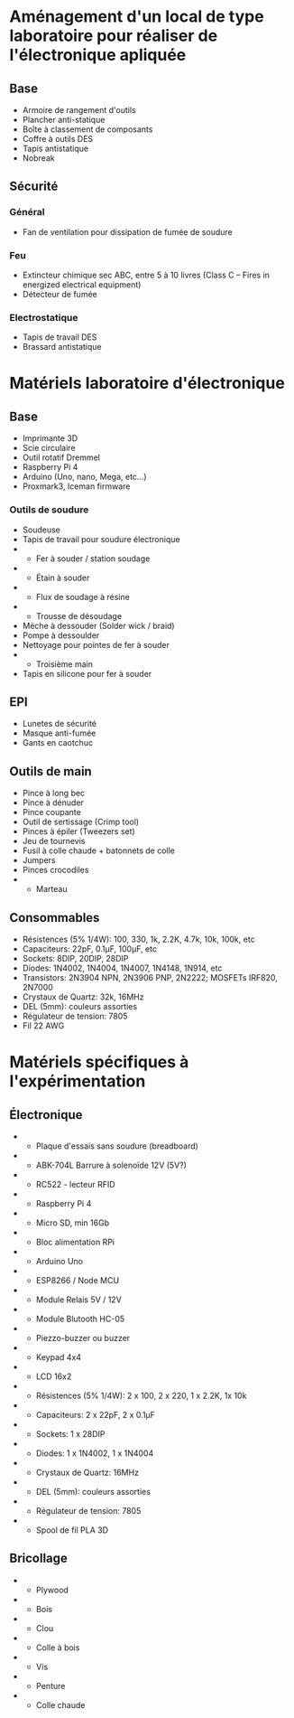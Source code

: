 # Aménagement d'un local de type laboratoire pour réaliser de l'électronique apliquée

## Base 
- Armoire de rangement d'outils 
- Plancher anti-statique
- Boîte à classement de composants
- Coffre à outils DES
- Tapis antistatique
- Nobreak

## Sécurité

### Général
- Fan de ventilation pour dissipation de fumée de soudure

### Feu
- Extincteur chimique sec ABC, entre 5 à 10 livres (Class C – Fires in energized electrical equipment)
- Détecteur de fumée

### Electrostatique
- Tapis de travail DES
- Brassard antistatique


# Matériels laboratoire d'électronique 

## Base

- Imprimante 3D
- Scie circulaire
- Outil rotatif Dremmel 
- Raspberry Pi 4
- Arduino (Uno, nano, Mega, etc...)
- Proxmark3, Iceman firmware


### Outils de soudure
- Soudeuse 
- Tapis de travail pour soudure électronique
- * Fer à souder / station soudage
- * Étain à souder
- * Flux de soudage à résine
- * Trousse de désoudage 
- Mèche à dessouder (Solder wick / braid)
- Pompe à dessoulder
- Nettoyage pour pointes de fer à souder
- * Troisième main  
- Tapis en silicone pour fer à souder


## EPI
- Lunetes de sécurité
- Masque anti-fumée 
- Gants en caotchuc

## Outils de main

- Pince à long bec
- Pince à dénuder
- Pince coupante 
- Outil de sertissage (Crimp tool) 
- Pinces à épiler (Tweezers set)
- Jeu de tournevis
- Fusil à colle chaude + batonnets de colle
- Jumpers 
- Pinces crocodiles  
- * Marteau

## Consommables 

- Résistences (5% 1/4W): 100, 330, 1k, 2.2K, 4.7k, 10k, 100k, etc
- Capaciteurs: 22pF, 0.1μF, 100μF, etc
- Sockets: 8DIP, 20DIP, 28DIP
- Diodes: 1N4002, 1N4004, 1N4007, 1N4148, 1N914, etc 
- Transistors: 2N3904 NPN, 2N3906 PNP, 2N2222; MOSFETs IRF820, 2N7000
- Crystaux de Quartz: 32k, 16MHz
- DEL (5mm): couleurs assorties 
- Régulateur de tension: 7805
- Fil 22 AWG

# Matériels spécifiques à l'expérimentation

## Électronique 

- * Plaque d'essais sans soudure (breadboard)
- * ABK-704L Barrure à solenoïde 12V  (5V?) 
- * RC522 - lecteur RFID
- * Raspberry Pi 4 
- * Micro SD, min 16Gb
- * Bloc alimentation RPi
- * Arduino Uno
- * ESP8266 / Node MCU  
- * Module Relais 5V / 12V  
- * Module Blutooth HC-05
- * Piezzo-buzzer ou buzzer
- * Keypad 4x4
- * LCD 16x2 
- * Résistences (5% 1/4W): 2 x 100, 2 x 220, 1 x 2.2K, 1x 10k
- * Capaciteurs: 2 x 22pF, 2 x 0.1μF
- * Sockets: 1 x 28DIP
- * Diodes: 1 x 1N4002, 1 x 1N4004
- * Crystaux de Quartz: 16MHz
- * DEL (5mm): couleurs assorties 
- * Régulateur de tension: 7805
- * Spool de fil PLA 3D 

## Bricollage 

- * Plywood
- * Bois
- * Clou
- * Colle à bois
- * Vis
- * Penture
- * Colle chaude

